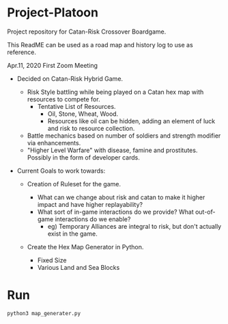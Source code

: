 # Project-Platoon

Project repository for Catan-Risk Crossover Boardgame.

This ReadME can be used as a road map and history log to use as reference.

Apr.11, 2020 First Zoom Meeting
* Decided on Catan-Risk Hybrid Game.
  * Risk Style battling while being played on a Catan hex map with resources to compete for.
    * Tentative List of Resources.
      * Oil, Stone, Wheat, Wood.
      * Resources like oil can be hidden, adding an element of luck and risk to resource collection.
  * Battle mechanics based on number of soldiers and strength modifier via enhancements.
  * "Higher Level Warfare" with disease, famine and prostitutes. Possibly in the form of developer cards.

* Current Goals to work towards:
  * Creation of Ruleset for the game. 
    * What can we change about risk and catan to make it higher impact and have higher replayability?
    * What sort of in-game interactions do we provide? What out-of-game interactions do we enable?
      * eg) Temporary Alliances are integral to risk, but don't actually exist in the game. 

  * Create the Hex Map Generator in Python.
    * Fixed Size
    * Various Land and Sea Blocks

# Run
```bash
python3 map_generater.py
```